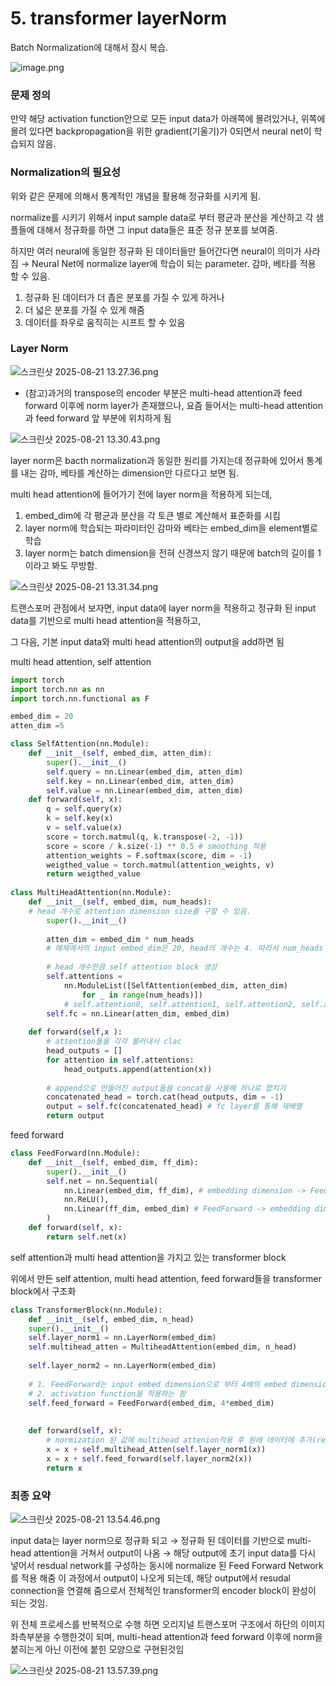 # 5. transformer layerNorm

Batch Normalization에 대해서 잠시 복습.

![image.png](/assets/transformer/5_transformer_layerNorm/image.png)

### 문제 정의

만약 해당 activation function안으로 모든 input data가 아래쪽에 몰려있거나, 위쪽에 몰려 있다면 backpropagation을 위한 gradient(기울기)가 0되면서 neural net이 학습되지 않음. 

### Normalization의 필요성

위와 같은 문제에 의해서 통계적인 개념을 활용해 정규화를 시키게 됨.

normalize를 시키기 위해서 input sample data로 부터 평균과 분산을 계산하고 각 샘플들에 대해서 정규화를 하면 그 input data들은 표준 정규 분포를 보여줌.

 하지만 여러 neural에 동일한 정규화 된 데이터들만 들어간다면 neural이 의미가 사라짐 → Neural Net에 normalize layer에 학습이 되는 parameter. 감마, 베타를 적용 할 수 있음.

1. 정규화 된 데이터가 더 좁은 분포를 가질 수 있게 하거나 
2. 더 넓은 분포를 가질 수 있게 해줌 
3. 데이터를 좌우로 움직히는 시프트 할 수 있음

### Layer Norm

![스크린샷 2025-08-21 13.27.36.png](/assets/transformer/5_transformer_layerNorm/image_1.png)

- (참고)과거의 transpose의 encoder 부분은 multi-head attention과 feed forward 이후에 norm layer가 존재했으나, 요즘 들어서는 multi-head attention과 feed forward 앞 부분에 위치하게 됨

![스크린샷 2025-08-21 13.30.43.png](/assets/transformer/5_transformer_layerNorm/image_2.png)

layer norm은 bacth normalization과 동일한 원리를 가지는데 정규화에 있어서 통계를 내는 감마, 베타를 계산하는 dimension만 다르다고 보면 됨.

multi head attention에 들어가기 전에 layer norm을 적용하게 되는데, 

1. embed_dim에 각 평균과 분산을 각 토큰 별로 계산해서 표준화를 시킴
2. layer norm에 학습되는 파라미터인 감마와 베타는 embed_dim을 element별로 학습
3. layer norm는 batch dimension을 전혀 신경쓰지 않기 때문에 batch의 길이를 1이라고 봐도 무방함.

![스크린샷 2025-08-21 13.31.34.png](/assets/transformer/5_transformer_layerNorm/image_3.png)

트랜스포머 관점에서 보자면, input data에 layer norm을 적용하고 정규화 된 input data를 기반으로 multi head attention을 적용하고,

그 다음, 기본 input data와 multi head attention의 output을 add하면 됨

multi head attention, self attention

```python
import torch
import torch.nn as nn
import torch.nn.functional as F

embed_dim = 20
atten_dim =5

class SelfAttention(nn.Module):
    def __init__(self, embed_dim, atten_dim):
        super().__init__()
        self.query = nn.Linear(embed_dim, atten_dim)
        self.key = nn.Linear(embed_dim, atten_dim)
        self.value = nn.Linear(embed_dim, atten_dim)
    def forward(self, x):
        q = self.query(x)
        k = self.key(x)
        v = self.value(x)
        score = torch.matmul(q, k.transpose(-2, -1))
        score = score / k.size(-1) ** 0.5 # smoothing 적용
        attention_weights = F.softmax(score, dim = -1)
        weigthed_value = torch.matmul(attention_weights, v)
        return weigthed_value
    
class MultiHeadAttention(nn.Module):
    def __init__(self, embed_dim, num_heads): 
    # head 개수로 attention dimension size를 구할 수 있음.
        super().__init__()
        
        atten_dim = embed_dim * num_heads 
        # 예제에서의 input embed_dim은 20, head의 개수는 4. 따라서 num_heads = 5
        
        # head 개수만큼 self attention block 생성
        self.attentions = 
	        nn.ModuleList([SelfAttention(embed_dim, atten_dim) 
		        for _ in range(num_heads)])
            # self.attention0, self.attention1, self.attention2, self.attention3의 for roop
        self.fc = nn.Linear(atten_dim, embed_dim)
    
    def forward(self,x ):
        # attention들을 각각 불러내서 clac
        head_outputs = []
        for attention in self.attentions:
            head_outputs.append(attention(x))
            
        # append으로 만들어진 output들을 concat을 사용해 하나로 합치기
        concatenated_head = torch.cat(head_outputs, dim = -1)
        output = self.fc(concatenated_head) # fc layer를 통해 재배열
        return output
```

feed forward

```python
class FeedForward(nn.Module):
	def __init__(self, embed_dim, ff_dim):
		super().__init__()
		self.net = nn.Sequential(
			nn.Linear(embed_dim, ff_dim), # embedding dimension -> FeedForward linear
			nn.ReLU(),
			nn.Linear(ff_dim, embed_dim) # FeedForward -> embedding dimension linear
		)
	def forward(self, x):
		return self.net(x)
```

self attention과 multi head attention을 가지고 있는 transformer block

위에서 만든 self attention, multi head attention, feed forward들을 transformer block에서 구조화

```python
class TransformerBlock(nn.Module):
	def __init__(self, embed_dim, n_head)
	super().__init__()
	self.layer_norm1 = nn.LayerNorm(embed_dim)
	self.multihead_atten = MultiheadAttention(embed_dim, n_head)
	
	self.layer_norm2 = nn.LayerNorm(embed_dim)
	
	# 1. FeedForward는 input embed dimension으로 부터 4배의 embed dimension으로 올리고
	# 2. activation function을 적용하는 함
	self.feed_forward = FeedForward(embed_dim, 4*embed_dim)
	
	
	def forward(self, x):
		# normization 된 값에 multihead attenion적용 후 원래 데이터에 추가(resudal net와 유사)
		x = x + self.multihead_Atten(self.layer_norm1(x))
		x = x + self.feed_forward(self.layer_norm2(x))
		return x 
```

### 최종 요약

![스크린샷 2025-08-21 13.54.46.png](/assets/transformer/5_transformer_layerNorm/image_4.png)

input data는 layer norm으로 정규화 되고 → 정규화 된 데이터를 기반으로  multi-head attention을 거쳐서 output이 나옴 → 해당 output에 초기  input data를 다시 넣어서 resdual network를 구성하는 동시에 normalize 된 Feed Forward Network를 적용 해줌 이 과정에서 output이 나오게 되는데, 해당 output에서 resudal connection을 연결해 줌으로서 전체적인 transformer의 encoder block이 완성이 되는 것임.

위 전체 프로세스를 반복적으로 수행 하면 오리지널 트랜스포머 구조에서 하단의 이미지 좌측부분을 수행한것이 되며, multi-head attention과 feed forward 이후에 norm을 붙히는게 아닌 이전에 붙힌 모양으로 구현된것임

![스크린샷 2025-08-21 13.57.39.png](/assets/transformer/5_transformer_layerNorm/image_5.png)